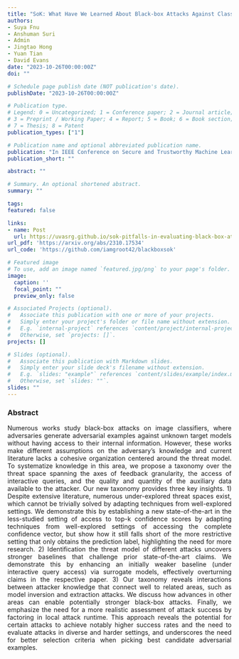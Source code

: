 ```yaml
---
title: "SoK: What Have We Learned About Black-box Attacks Against Classifiers?"
authors:
- Suya Fnu
- Anshuman Suri
- Admin
- Jingtao Hong
- Yuan Tian
- David Evans
date: "2023-10-26T00:00:00Z"
doi: ""

# Schedule page publish date (NOT publication's date).
publishDate: "2023-10-26T00:00:00Z"

# Publication type.
# Legend: 0 = Uncategorized; 1 = Conference paper; 2 = Journal article;
# 3 = Preprint / Working Paper; 4 = Report; 5 = Book; 6 = Book section;
# 7 = Thesis; 8 = Patent
publication_types: ["1"]

# Publication name and optional abbreviated publication name.
publication: "In IEEE Conference on Secure and Trustworthy Machine Learning 2024"
publication_short: ""

abstract: ""

# Summary. An optional shortened abstract.
summary: ""

tags:
featured: false

links:
- name: Post
  url: https://uvasrg.github.io/sok-pitfalls-in-evaluating-black-box-attacks/
url_pdf: 'https://arxiv.org/abs/2310.17534'
url_code: 'https://github.com/iamgroot42/blackboxsok'

# Featured image
# To use, add an image named `featured.jpg/png` to your page's folder. 
image:
  caption: ''
  focal_point: ""
  preview_only: false

# Associated Projects (optional).
#   Associate this publication with one or more of your projects.
#   Simply enter your project's folder or file name without extension.
#   E.g. `internal-project` references `content/project/internal-project/index.md`.
#   Otherwise, set `projects: []`.
projects: []

# Slides (optional).
#   Associate this publication with Markdown slides.
#   Simply enter your slide deck's filename without extension.
#   E.g. `slides: "example"` references `content/slides/example/index.md`.
#   Otherwise, set `slides: ""`.
slides: ""
---
```

<style>body {text-align: justify}</style>

### Abstract

Numerous works study black-box attacks on image classifiers, where adversaries generate adversarial examples against unknown target models without having access to their internal information. However, these works make different assumptions on the adversary’s knowledge and current literature lacks a cohesive organization centered around the threat model. To systematize knowledge in this area, we propose a taxonomy over the threat space spanning the axes of feedback granularity, the access of interactive queries, and the quality and quantity of the auxiliary data available to the attacker. Our new taxonomy provides three key insights. 1) Despite extensive literature, numerous under-explored threat spaces exist, which cannot be trivially solved by adapting techniques from well-explored settings. We demonstrate this by establishing a new state-of-the-art in the less-studied setting of access to top-k confidence scores by adapting techniques from well-explored settings of accessing the complete confidence vector, but show how it still falls short of the more restrictive setting that only obtains the prediction label, highlighting the need for more research. 2) Identification the threat model of different attacks uncovers stronger baselines that challenge prior state-of-the-art claims. We demonstrate this by enhancing an initially weaker baseline (under interactive query access) via surrogate models, effectively overturning claims in the respective paper. 3) Our taxonomy reveals interactions between attacker knowledge that connect well to related areas, such as model inversion and extraction attacks. We discuss how advances in other areas can enable potentially stronger black-box attacks. Finally, we emphasize the need for a more realistic assessment of attack success by factoring in local attack runtime. This approach reveals the potential for certain attacks to achieve notably higher success rates and the need to evaluate attacks in diverse and harder settings, and underscores the need for better selection criteria when picking best candidate adversarial examples.
